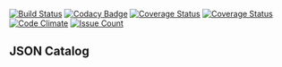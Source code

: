 <!-- ••• -->
[![Build Status](https://travis-ci.org/JoseSalgado1024/ckanext-jsoncatalog.svg?branch=development)](https://travis-ci.org/JoseSalgado1024/ckanext-jsoncatalog)
[![Codacy Badge](https://api.codacy.com/project/badge/Grade/358fea95190c4f068492b66390b3a3de)](https://www.codacy.com/app/JoseSalgado1024/ckanext-jsoncatalog?utm_source=github.com&amp;utm_medium=referral&amp;utm_content=JoseSalgado1024/ckanext-jsoncatalog&amp;utm_campaign=Badge_Grade)
[![Coverage Status](https://coveralls.io/repos/github/JoseSalgado1024/ckanext-jsoncatalog/badge.svg?branch=master)](https://coveralls.io/github/JoseSalgado1024/ckanext-jsoncatalog?branch=development)
[![Coverage Status](https://img.shields.io/github/license/mashape/apistatus.svg)](https://img.shields.io/github/license/mashape/apistatus.svg)
[![Code Climate](https://codeclimate.com/github/JoseSalgado1024/ckanext-jsoncatalog/badges/gpa.svg)](https://codeclimate.com/github/JoseSalgado1024/ckanext-jsoncatalog)
[![Issue Count](https://codeclimate.com/github/JoseSalgado1024/ckanext-jsoncatalog/badges/issue_count.svg)](https://codeclimate.com/github/JoseSalgado1024/ckanext-jsoncatalog)

JSON Catalog
--- 